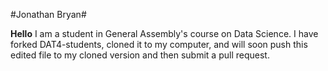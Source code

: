 #Jonathan Bryan#

**Hello** I am a student in General Assembly's course on Data Science. 
I have forked DAT4-students, cloned it to my computer, and will soon push this edited file to my cloned version and then submit a pull request.
